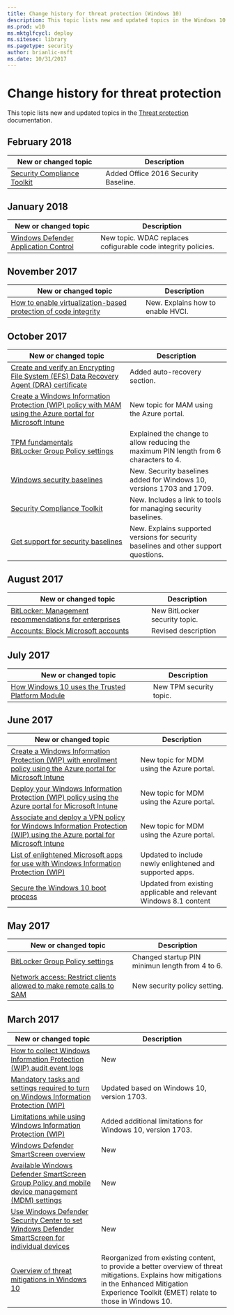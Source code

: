 ```yaml
---
title: Change history for threat protection (Windows 10)
description: This topic lists new and updated topics in the Windows 10 threat protection documentation for Windows 10 and Windows 10 Mobile.
ms.prod: w10
ms.mktglfcycl: deploy
ms.sitesec: library
ms.pagetype: security
author: brianlic-msft
ms.date: 10/31/2017
---
```


# Change history for threat protection
This topic lists new and updated topics in the [Threat protection](index.md) documentation.

## February 2018

New or changed topic | Description
---------------------|------------
[Security Compliance Toolkit](security-compliance-toolkit-10.md) | Added Office 2016 Security Baseline.

## January 2018
|New or changed topic |Description |
|---------------------|------------|
|[Windows Defender Application Control](windows-defender-application-control/windows-defender-application-control.md)|New topic. WDAC replaces cofigurable code integrity policies. |

## November 2017
|New or changed topic |Description |
|---------------------|------------|
| [How to enable virtualization-based protection of code integrity](windows-defender-exploit-guard/enable-virtualization-based-protection-of-code-integrity.md)| New. Explains how to enable HVCI.  |


## October 2017
|New or changed topic |Description |
|---------------------|------------|
|[Create and verify an Encrypting File System (EFS) Data Recovery Agent (DRA) certificate](/windows/security/information-protection/windows-information-protection/create-and-verify-an-efs-dra-certificate.md)|Added auto-recovery section.
|[Create a Windows Information Protection (WIP) policy with MAM using the Azure portal for Microsoft Intune](/windows/security/information-protection/windows-information-protection/create-wip-policy-using-mam-intune-azure.md)|New topic for MAM using the Azure portal.|
| [TPM fundamentals](/windows/security/hardware-protection/tpm/tpm-fundamentals.md)<br>[BitLocker Group Policy settings](/windows/security/information-protection/bitlocker/bitlocker-group-policy-settings.md) | Explained the change to allow reducing the maximum PIN length from 6 characters to 4. |
| [Windows security baselines](windows-security-baselines.md) | New. Security baselines added for Windows 10, versions 1703 and 1709. |
| [Security Compliance Toolkit](security-compliance-toolkit-10.md) | New. Includes a link to tools for managing security baselines. |
| [Get support for security baselines](get-support-for-security-baselines.md) | New. Explains supported versions for security baselines and other support questions.  |

## August 2017
|New or changed topic |Description |
|---------------------|------------|
| [BitLocker: Management recommendations for enterprises](/windows/security/information-protection/bitlocker/bitlocker-management-for-enterprises.md) | New BitLocker security topic. |
| [Accounts: Block Microsoft accounts](security-policy-settings/accounts-block-microsoft-accounts.md) | Revised description |


## July 2017
|New or changed topic |Description |
|---------------------|------------|
| [How Windows 10 uses the Trusted Platform Module](/windows/security/hardware-protection/tpm/how-windows-uses-the-tpm.md) | New TPM security topic. |


## June 2017
|New or changed topic |Description |
|---------------------|------------|
|[Create a Windows Information Protection (WIP) with enrollment policy using the Azure portal for Microsoft Intune](\windows\security\information-protection\windows-information-protection\create-wip-policy-using-intune-azure.md)|New topic for MDM using the Azure portal.|
|[Deploy your Windows Information Protection (WIP) policy using the Azure portal for Microsoft Intune](\windows\security\information-protection\windows-information-protection\deploy-wip-policy-using-intune-azure.md)|New topic for MDM using the Azure portal.|
|[Associate and deploy a VPN policy for Windows Information Protection (WIP) using the Azure portal for Microsoft Intune](\windows\security\information-protection\windows-information-protection\create-vpn-and-wip-policy-using-intune-azure.md)|New topic for MDM using the Azure portal.|
|[List of enlightened Microsoft apps for use with Windows Information Protection (WIP)](\windows\security\information-protection\windows-information-protection\enlightened-microsoft-apps-and-wip.md)|Updated to include newly enlightened and supported apps.|
|[Secure the Windows 10 boot process](/windows/security/hardware-protection/secure-the-windows-10-boot-process.md)| Updated from existing applicable and relevant Windows 8.1 content |

## May 2017
|New or changed topic |Description |
|---------------------|------------|
| [BitLocker Group Policy settings](/windows/security//information-protection/bitlocker/bitlocker-group-policy-settings.md) | Changed startup PIN minimun length from 4 to 6. |
| [Network access: Restrict clients allowed to make remote calls to SAM](security-policy-settings/network-access-restrict-clients-allowed-to-make-remote-sam-calls.md) | New security policy setting. |


## March 2017
|New or changed topic |Description |
|---------------------|------------|
|[How to collect Windows Information Protection (WIP) audit event logs](/windows/security//information-protection/windows-information-protection/collect-wip-audit-event-logs.md) |New |
|[Mandatory tasks and settings required to turn on Windows Information Protection (WIP)](/windows/security//information-protection/windows-information-protection/mandatory-settings-for-wip.md) |Updated based on Windows 10, version 1703. |
|[Limitations while using Windows Information Protection (WIP)](/windows/security//information-protection/windows-information-protection/limitations-with-wip.md) |Added additional limitations for Windows 10, version 1703.|
|[Windows Defender SmartScreen overview](windows-defender-smartscreen\windows-defender-smartscreen-overview.md)|New |
|[Available Windows Defender SmartScreen Group Policy and mobile device management (MDM) settings](windows-defender-smartscreen\windows-defender-smartscreen-available-settings.md)|New |
|[Use Windows Defender Security Center to set Windows Defender SmartScreen for individual devices](windows-defender-smartscreen\windows-defender-smartscreen-set-individual-device.md)|New |
|[Overview of threat mitigations in Windows 10](overview-of-threat-mitigations-in-windows-10.md) | Reorganized from existing content, to provide a better overview of threat mitigations. Explains how mitigations in the Enhanced Mitigation Experience Toolkit (EMET) relate to those in Windows 10. |
